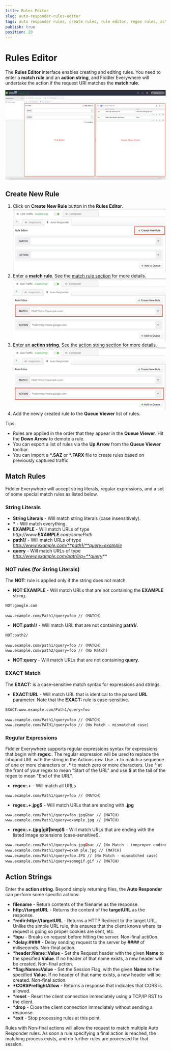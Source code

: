 ```yaml
---
title: Rules Editor
slug: auto-responder-rules-editor
tags: auto responder rules, create rules, rule editor, regex rules, actions, match
publish: true
position: 20
---
```



# Rules Editor

The __Rules Editor__ interface enables creating and editing rules. You need to enter a __match rule__ and an __action string__, and Fiddler Everywhere will undertake the action if the request URI matches the __match rule__.

![Auto Responder button](../../../images/livetraffic/autoresponder/autoresponder-main-all.png)

## Create New Rule

1. Click on __Create New Rule__ button in the __Rules Editor__.
![Create New Rule button](../../../images/livetraffic/autoresponder/autoresponder-editor-create.png)
2. Enter a __match rule__. See the [match rule section](#match-rules) for more details.
![New Match Rule](../../../images/livetraffic/autoresponder/autoresponder-create-new-match.png)
3. Enter an __action string__. See the [action string section](#action-strings) for more details.
![New Action String](../../../images/livetraffic/autoresponder/autoresponder-create-new-action.png)
4. Add the newly created rule to the __Queue Viewer__ list of rules.

Tips:
- Rules are applied in the order that they appear in the __Queue Viewer__. Hit the __Down Arrow__ to demote a rule.
- You can export a list of rules via the __Up Arrow__ from the __Queue Viewer__ toolbar.
- You can import a __*.SAZ__ or __*.FARX__ file to create rules based on previously captured traffic.


## Match Rules

Fiddler Everywhere will accept string literals, regular expressions, and a set of some special match rules as listed below.

### String Literals

- __String Literals__ - Will match string literals (case insensitively).
- __\*__ - Will match everything.
- __EXAMPLE__ - Will match URLs of type _http://www.**EXAMPLE**.com/somePath_
- __path1/__ - Will match URLs of type _http://www.example.com/**path1/**query=example_
- __query__ - Will match URLs of type _http://www.example.com/path1/q=**query**_

### NOT rules (for String Literals)

The __NOT:__ rule is applied only if the string does not match.

- __NOT:EXAMPLE__ - Will match URLs that are not containing the **EXAMPLE** string.
```
NOT:google.com

www.example.com/Path1/query=foo // (MATCH)
```
- __NOT:path1/__ - Will match URL that are not containing **path1/**.
```
NOT:path2/

www.example.com/path1/query=foo // (MATCH)
www.example.com/path2/query=foo // (No Match)
```

- __NOT:query__ - Will match URLs that are not containing **query**.

### EXACT Match

The __EXACT:__ is a case-sensitive match syntax for expressions and strings.

- __EXACT:URL__ - Will match URL that is identical to the passed **URL** parameter. Note that the __EXACT:__ rule is case-sensitive.
```
EXACT:www.example.com/Path1/query=foo

www.example.com/Path1/query=foo // (MATCH)
www.example.com/PATH1/query=foo // (No Match - mismatched case)
```

### Regular Expressions

Fiddler Everywhere supports regular expressions syntax for expressions that begin with __regex:__. The regular expression will be used to replace the inbound URL with the string in the Actions row. Use __.+__ to match a sequence of one or more characters or __.*__ to match zero or more characters. Use __^__ at the front of your regex to mean "Start of the URL" and use __$__ at the tail of the regex to mean "End of the URL".

- __regex:.+__ - Will match all URLs
```
www.example.com/Path1/query=foo // (MATCH)
```

- __regex:.+.jpg$__ - Will match URLs that are ending with __.jpg__
```
www.example.com/Path1/query=foo.jpg&bar // (MATCH)
www.example.com/Path1/query=example.jpg // (MATCH)
```

- __regex:.+.(jpg|gif|bmp)$__ - Will match URLs that are ending with the listed image extensions (case-sensitive!).
```HTML
www.example.com/Path1/query=foo.jpg&bar // (No Match - imnproper ending)
www.example.com/Path1/query=exam ple.jpg // (MATCH)
www.example.com/Path1/query=foo.JPG // (No Match - mismatched case)
www.example.com/Path1/query=somegif.gif // (MATCH)
```

## Action Strings

Enter the __action string__. Beyond simply returning files, the __Auto Responder__ can perform some specific actions:

- __filename__  - Return contents of the filename as the response.
- __http://targetURL__ - Returns the content of the __targetURL__ as the response.
- __*redir:http://targetURL__ - Returns a HTTP Redirect to the target URL. Unlike the simple URL rule, this ensures that the client knows where its request is going so proper cookies are sent, etc.
- __*bpu__ - Breaks on request before hitting the server. Non-final acti0on.
- __*delay:####__ - Delay sending request to the server by __####__ of miliseconds. Non-final action.
- __*header:Name=Value__ - Set the Request header with the given __Name__ to the specified __Value__. If no header of that name exists, a new header will be created. Non-final action.
- __*flag:Name=Value__ - Set the Session Flag, with the given __Name__ to the specified __Value__. If no header of that name exists, a new header will be created. Non-final action.
- __*CORSPreflightAllow__ - Returns a response that indicates that CORS is allowed.
- __*reset__ - Reset the client connection immediately using a TCP/IP RST to the client.
- __*drop__ - Close the client connection immediately without sending a response.
- __*exit__ - Stop processing rules at this point.

Rules with Non-final actions will allow the request to match multiple Auto Responder rules. As soon a rule specifying a final action is reached, the matching process exists, and no further rules are processed for that session.